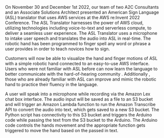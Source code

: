 On November 30 and December 1st 2022, our team of two A2C Consultants and an Associate Solutions Architect 
presented an American Sign Language (ASL) translator that uses AWS services at the AWS re:Invent 2022 Conference.
The ASL Translator harnesses the power of AWS cloud, utilizing technologies including voice-to-text and serverless compute,
to deliver a seamless user experience. The ASL Translator uses a microphone to intake user speech and translates the audio
into ASL in real-time. The robotic hand has been programmed to finger spell any word or phrase a user provides in order to
teach novices how to sign.

Customers will now be able to visualize the hand and finger motions of ASL with a simple
robotic hand connected to an easy-to-use AWS interface. Users who were not familiar with ASL before can now learn the
language to better communicate with the hard-of-hearing community . Additionally , those who are already familiar with ASL can
improve and mimic the robotic hand to practice their fluency in the language.

A user will speak into a microphone while recording via the Amazon Lex chat box interface.
The audio input will be saved as a file to an S3 bucket and will trigger an Amazon Lambda function to run the Amazon
Transcribe API to convert the audio into text, which gets saved to a new S3 bucket. The Python script has connectivity to this
S3 bucket and triggers the Arduino code while passing the text from the S3 bucket to the Arduino. The Arduino code controls
the hands movement and the appropriate function gets triggered to move the hand based on the passed in text.
